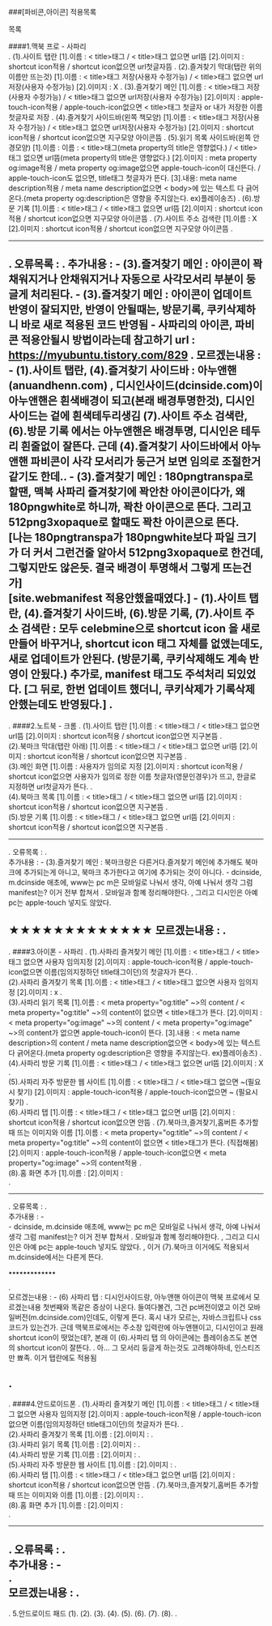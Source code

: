 ###[파비콘,아이콘] 적용목록

목록

####1.맥북 프로 - 사파리      
.
	(1).사이트 탭란
		[1].이름 : < title>태그 / < title>태그 없으면 url뜸
		[2].이미지 : shortcut icon적용 / shortcut icon없으면 url첫글자뜸
.
	(2).즐겨찾기 막대(탭란 위의 이름만 뜨는것)
		[1].이름 : < title>태그 저장(사용자 수정가능) / < title>태그 없으면 url저장(사용자 수정가능)
		[2].이미지 : X
.
	(3).즐겨찾기 메인
		[1].이름 : < title>태그 저장(사용자 수정가능) / < title>태그 없으면 url저장(사용자 수정가능)
		[2].이미지 : apple-touch-icon적용 / apple-touch-icon없으면 < title>태그 첫글자 or 내가 저장한 이름 첫글자로 저장
.
	(4).즐겨찾기 사이드바(왼쪽 책모양)
		[1].이름 : < title>태그 저장(사용자 수정가능) / < title>태그 없으면 url저장(사용자 수정가능)
		[2].이미지 : shortcut icon적용 / shortcut icon없으면 지구모양 아이콘뜸
.
	(5).읽기 목록 사이드바(왼쪽 안경모양)
		[1].이름 : 이름 : < title>태그(meta property의 title은 영향없다.) / < title>태그 없으면 url뜸(meta property의 title은 영향없다.)
		[2].이미지 : meta property og:image적용 / meta property og:image없으면 apple-touch-icon이 대신뜬다. / apple-touch-icon도 없으면, title태그 첫글자가 뜬다.
		[3].내용: meta name description적용 / meta name description없으면 < body>에 있는 텍스트 다 긁어온다.(meta property og:description은 영향을 주지않는다. ex)플레이송즈)
.
	(6).방문 기록
		[1].이름 : < title>태그 / < title>태그 없으면 url뜸
		[2].이미지 : shortcut icon적용 / shortcut icon없으면 지구모양 아이콘뜸
.
	(7).사이트 주소 검색란
		[1].이름 : X
		[2].이미지 : shortcut icon적용 / shortcut icon없으면 지구모양 아이콘뜸 
.
- - - - - - - - - - - - - - - - - - - - - - - - - - - - -	
.
	오류목록 :
.
	추가내용 :
	- (3).즐겨찾기 메인 : 아이콘이 꽉 채워지거나 안채워지거나 자동으로 사각모서리 부분이 둥글게 처리된다.
	- (3).즐겨찾기 메인 : 아이콘이 업데이트 반영이 잘되지만, 반영이 안될때는, 방문기록, 쿠키삭제하니 바로 새로 적용된 코드 반영됨
	- 사파리의 아이콘, 파비콘 적용안될시 방법이라는데 참고하기 url : https://myubuntu.tistory.com/829
.
	모르겠는내용 : 
	- (1).사이트 탭란, (4).즐겨찾기 사이드바 : 아누앤핸(anuandhenn.com) , 디시인사이드(dcinside.com)이
		아누앤핸은 흰색배경이 되고(본래 배경투명한것), 디시인사이드는 겉에 흰색테두리생김 (7).사이트 
		주소 검색란,(6).방문 기록 에서는 아누앤핸은 배경투명, 디시인은 테두리 흰줄없이 잘뜬다. 근데
		(4).즐겨찾기 사이드바에서 아누앤핸 파비콘이 사각 모서리가 둥근거 보면 임의로 조절한거같기도 한데..
	- (3).즐겨찾기 메인 : 180pngtranspa로 할땐, 맥북 사파리 즐겨찾기에 꽉안찬 아이콘이다가, 왜 180pngwhite로 하니까, 꽉찬 아이콘으로 뜬다.
		그리고 512png3xopaque로 할때도 꽉찬 아이콘으로 뜬다.      
		[나는 180pngtranspa가 180pngwhite보다 파일 크기가 더 커서 그런건줄 알아서 512png3xopaque로 한건데, 그렇지만도 않은듯. 
		결국 배경이 투명해서 그렇게 뜨는건가]     
		[site.webmanifest 적용안했을때였다.]
	- (1).사이트 탭란, (4).즐겨찾기 사이드바, (6).방문 기록, (7).사이트 주소 검색란 : 모두 celebmine으로 shortcut icon
		을 새로 만들어 바꾸거나, shortcut icon 태그 자체를 없앴는데도, 새로 업데이트가 안된다. (방문기록, 
		쿠키삭제해도 계속 반영이 안됬다.) 추가로, manifest 태그도 주석처리 되있었다.
		[그 뒤로, 한번 업데이트 했더니, 쿠키삭제가 기록삭제안했는데도 반영됬다.]
.
--------------------------------------------------------
.
####2.노트북 - 크롬
.
	(1).사이트 탭란
	    [1].이름 : < title>태그 / < title>태그 없으면 url뜸
        [2].이미지 : shortcut icon적용 / shortcut icon없으면 지구본뜸
.        
	(2).북마크 막대(탭란 아래)
	    [1].이름 : < title>태그 / < title>태그 없으면 url뜸
    	[2].이미지 : shortcut icon적용 / shortcut icon없으면 지구본뜸
.    	
	(3).메인 화면
	    [1].이름 : 사용자가 임의로 지정
        [2].이미지 : shortcut icon적용 / shortcut icon없으면 사용자가 임의로 정한 이름 첫글자(영문인경우)가 뜨고, 한글로 지정하면 url첫글자가 뜬다.
.        
	(4).북마크 목록
	    [1].이름 : < title>태그 / < title>태그 없으면 url뜸
        [2].이미지 : shortcut icon적용 / shortcut icon없으면 지구본뜸
.        	
	(5).방문 기록
	    [1].이름 : < title>태그 / < title>태그 없으면 url뜸
        [2].이미지 : shortcut icon적용 / shortcut icon없으면 지구본뜸
.
- - - - - - - - - - - - - - - - - - - - - - - - - - - - -	
.
    오류목록 :
.    
    추가내용 :
    - (3).즐겨찾기 메인 : 북마크랑은 다른거다.즐겨찾기 메인에 추가해도 북마크에 추가되는게 아니고, 북마크 추가한다고
        여기에 추가되는 것이 아니다.
    - dcinside, m.dcinside 애초에, www는 pc m은 모바일로 나눠서 생각, 아예 나눠서 생각 그럼 manifest는? 이거 전부 합쳐서
.    모바일과 함꼐 정리해야한다. , 그리고 디시인은 아예 pc는 apple-touch 넣지도 않았다.


★★★★★★★★★★★★★
    모르겠는내용 :
.
--------------------------------------------------------
.
####3.아이폰 - 사파리
.
	(1).사파리 즐겨찾기 메인
	    [1].이름 : < title>태그 / < title>태그 없으면 사용자 임의지정
        [2].이미지 : apple-touch-icon적용 / apple-touch-icon없으면 이름(임의지정하던 title태그이던)의 첫글자가 뜬다.
.        
	(2).사파리 즐겨찾기 목록
	    [1].이름 : < title>태그 / < title>태그 없으면 사용자 임의지정
    	[2].이미지 : x
.    	
	(3).사파리 읽기 목록
	    [1].이름 : < meta property="og:title" ~>의 content / < meta property="og:title" ~>의 content이 없으면 < title>태그가 뜬다.
        [2].이미지 : < meta property="og:image" ~>의 content / < meta property="og:image" ~>의 content가 없으면 apple-touch-icon이 뜬다.
        [3].내용 : < meta name description>의 content / meta name description없으면 < body>에 있는 텍스트 다 긁어온다.(meta property og:description은 영향을 주지않는다. ex)플레이송즈)
.        
	(4).사파리 방문 기록
	    [1].이름 : < title>태그 / < title>태그 없으면 url뜸
        [2].이미지 : X
.        	
	(5).사파리 자주 방문한 웹 사이트
	    [1].이름 : < title>태그 / < title>태그 없으면 ~(필요시 찾기)
        [2].이미지 : apple-touch-icon적용 / apple-touch-icon없으면 ~ (필요시 찾기)
.        
	(6).사파리 탭
		[1].이름 : < title>태그 / < title>태그 없으면 url뜸
        [2].이미지 : shortcut icon적용 / shortcut icon없으면 안뜸
.
    (7).북마크,즐겨찾기,홈버튼 추가할때 뜨는 이미지와 이름
        [1].이름 : < meta property="og:title" ~>의 content / < meta property="og:title" ~>의 content이 없으면 < title>태그가 뜬다. (직접해봄)
        [2].이미지 : apple-touch-icon적용 / apple-touch-icon없으면 < meta property="og:image" ~>의 content적용
.        
	(8).홈 화면 추가
	    [1].이름 : 
        [2].이미지 :	
.
- - - - - - - - - - - - - - - - - - - - - - - - - - - - -	
.
    오류목록 :
.    
    추가내용 :
    -  
        - dcinside, m.dcinside 애초에, www는 pc m은 모바일로 나눠서 생각, 아예 나눠서 생각 그럼 manifest는? 이거 전부 합쳐서
    .    모바일과 함꼐 정리해야한다.  , 그리고 디시인은 아예 pc는 apple-touch 넣지도 않았다. , 이거 (7).북마크 이거에도 적용되서 m.dcinside에서는 다른게 뜬다.
    
    
    ★★★★★★★★★★★★★
.    
    모르겠는내용 :
        - (6) 사파리 탭 : 디시인사이드랑, 아누앤핸 아이콘이 맥북 프로에서 모르겠는내용 첫번째와 똑같은 증상이 나온다. 들여다볼건, 그건 pc버전이였고
            이건 모바일버전(m.dcinside.com)인데도, 이렇게 뜬다. 혹시 내가 모르는, 자바스크립트나 css 코드가 있는건가. 근데 맥북프로에서는 주소창 입력란에
            아누앤핸이고, 디시인이고 원래 shortcut icon이 떳었는데?, 본래 이 (6).사파리 탭 의 아이콘에는 플레이송즈도 본연의 shortcut icon이 잘뜬다.
.
 아... 그 모서리 둥글게 하는것도 고려해야하네, 인스티즈만 뾰족. 이거 탭란에도 적용됨   

.
--------------------------------------------------------
.
####4.안드로이드폰
.
	(1).사파리 즐겨찾기 메인
	    [1].이름 : < title>태그 / < title>태그 없으면 사용자 임의지정
        [2].이미지 : apple-touch-icon적용 / apple-touch-icon없으면 이름(임의지정하던 title태그이던)의 첫글자가 뜬다.
.        
	(2).사파리 즐겨찾기 목록
	    [1].이름 : 
    	[2].이미지 : 
.    	
	(3).사파리 읽기 목록
	    [1].이름 : 
        [2].이미지 : 
.        
	(4).사파리 방문 기록
	    [1].이름 : 
        [2].이미지 :
.        	
	(5).사파리 자주 방문한 웹 사이트
	    [1].이름 : 
        [2].이미지 :
.        
	(6).사파리 탭
		[1].이름 : < title>태그 / < title>태그 없으면 url뜸
        [2].이미지 : shortcut icon적용 / shortcut icon없으면 안뜸
.
    (7).북마크,즐겨찾기,홈버튼 추가할때 뜨는 이미지와 이름
        [1].이름 :
        [2].이미지 :
.        
	(8).홈 화면 추가
	    [1].이름 : 
        [2].이미지 :	
.
- - - - - - - - - - - - - - - - - - - - - - - - - - - - -	
.
    오류목록 :
.    
    추가내용 :
    -  
.    
    모르겠는내용 :
.
--------------------------------------------------------
.
5.안드로이드 패드
	(1).
	(2).
	(3).
	(4).
	(5).
	(6).
	(7).
	(8).
.